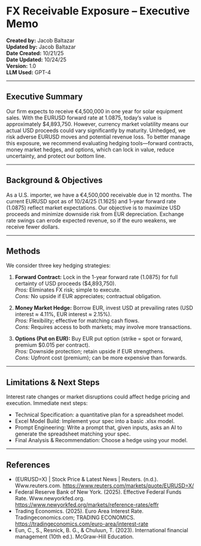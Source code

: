 # FX Receivable Exposure – Executive Memo

**Created by:** Jacob Baltazar  
**Updated by:** Jacob Baltazar  
**Date Created:** 10/21/25  
**Date Updated:** 10/24/25  
**Version:** 1.0  
**LLM Used:** GPT-4 

---

## Executive Summary
Our firm expects to receive €4,500,000 in one year for solar equipment sales. With the EURUSD forward rate at 1.0875, today’s value is approximately $4,893,750. However, currency market volatility means our actual USD proceeds could vary significantly by maturity. Unhedged, we risk adverse EURUSD moves and potential revenue loss. To better manage this exposure, we recommend evaluating hedging tools—forward contracts, money market hedges, and options, which can lock in value, reduce uncertainty, and protect our bottom line.

---

## Background & Objectives
As a U.S. importer, we have a €4,500,000 receivable due in 12 months. The current EURUSD spot as of 10/24/25 (1.1625) and 1-year forward rate (1.0875) reflect market expectations. Our objective is to maximize USD proceeds and minimize downside risk from EUR depreciation. Exchange rate swings can erode expected revenue, so if the euro weakens, we receive fewer dollars.

---

## Methods
We consider three key hedging strategies:
1. **Forward Contract:** Lock in the 1-year forward rate (1.0875) for full certainty of USD proceeds ($4,893,750).  
   *Pros:* Eliminates FX risk; simple to execute.  
   *Cons:* No upside if EUR appreciates; contractual obligation.

2. **Money Market Hedge:** Borrow EUR, invest USD at prevailing rates (USD interest ≈ 4.11%, EUR interest ≈ 2.15%).  
   *Pros:* Flexibility; effective for matching cash flows.  
   *Cons:* Requires access to both markets; may involve more transactions.

3. **Options (Put on EUR):** Buy EUR put option (strike = spot or forward, premium $0.015 per contract).  
   *Pros:* Downside protection; retain upside if EUR strengthens.  
   *Cons:* Upfront cost (premium); can be more expensive than forwards.

---

## Limitations & Next Steps
Interest rate changes or market disruptions could affect hedge pricing and execution. Immediate next steps:  
- Technical Specification: a quantitative plan for a spreadsheet model.
- Excel Model Build: Implement your spec into a basic .xlsx model.
- Prompt Engineering: Write a prompt that, given inputs, asks an AI to generate the spreadsheet matching your spec.
- Final Analysis & Recommendation: Choose a hedge using your model.


---

## References
- (EURUSD=X) | Stock Price & Latest News | Reuters. (n.d.). Www.reuters.com. https://www.reuters.com/markets/quote/EURUSD=X/
- Federal Reserve Bank of New York. (2025). Effective Federal Funds Rate. Www.newyorkfed.org. https://www.newyorkfed.org/markets/reference-rates/effr
- Trading Economics. (2025). Euro Area Interest Rate. Tradingeconomics.com; TRADING ECONOMICS. https://tradingeconomics.com/euro-area/interest-rate
- Eun, C., S., Resnick, B. G., & Chuluun, T. (2023). International financial management (10th ed.). McGraw-Hill Education.
